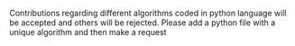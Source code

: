 Contributions regarding different algorithms coded in python language will be accepted and others will be rejected.
Please add a python file with a unique algorithm and then make a request
